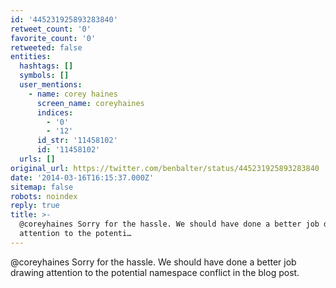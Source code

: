 ```yaml
---
id: '445231925893283840'
retweet_count: '0'
favorite_count: '0'
retweeted: false
entities:
  hashtags: []
  symbols: []
  user_mentions:
    - name: corey haines
      screen_name: coreyhaines
      indices:
        - '0'
        - '12'
      id_str: '11458102'
      id: '11458102'
  urls: []
original_url: https://twitter.com/benbalter/status/445231925893283840
date: '2014-03-16T16:15:37.000Z'
sitemap: false
robots: noindex
reply: true
title: >-
  @coreyhaines Sorry for the hassle. We should have done a better job drawing
  attention to the potenti…
---
```


@coreyhaines Sorry for the hassle. We should have done a better job drawing attention to the potential namespace conflict in the blog post.